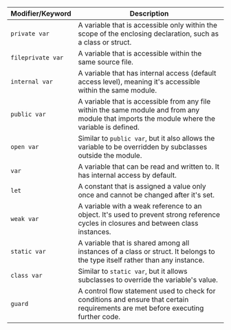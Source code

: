 | Modifier/Keyword | Description                                                                                                                               |
|------------------|-------------------------------------------------------------------------------------------------------------------------------------------|
| `private var`    | A variable that is accessible only within the scope of the enclosing declaration, such as a class or struct.                              |
| `fileprivate var`| A variable that is accessible within the same source file.                                                                                |
| `internal var`   | A variable that has internal access (default access level), meaning it's accessible within the same module.                               |
| `public var`     | A variable that is accessible from any file within the same module and from any module that imports the module where the variable is defined. |
| `open var`       | Similar to `public var`, but it also allows the variable to be overridden by subclasses outside the module.                              |
| `var`            | A variable that can be read and written to. It has internal access by default.                                                            |
| `let`            | A constant that is assigned a value only once and cannot be changed after it's set.                                                       |
| `weak var`       | A variable with a weak reference to an object. It's used to prevent strong reference cycles in closures and between class instances.     |
| `static var`     | A variable that is shared among all instances of a class or struct. It belongs to the type itself rather than any instance.               |
| `class var`      | Similar to `static var`, but it allows subclasses to override the variable's value.                                                      |
| `guard `         | A control flow statement used to check for conditions and ensure that certain requirements are met before executing further code.           |
